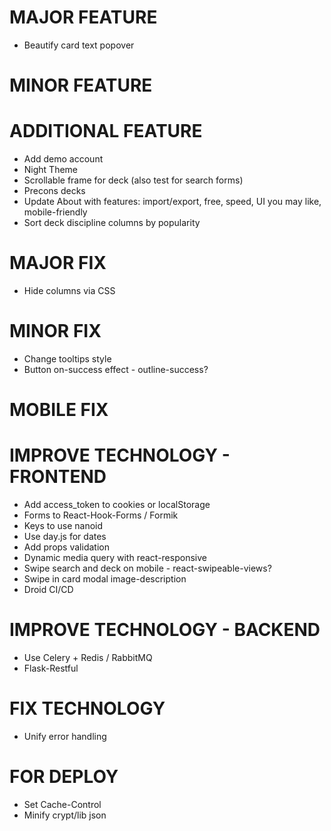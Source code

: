 # MAJOR FEATURE
* Beautify card text popover

# MINOR FEATURE

# ADDITIONAL FEATURE
* Add demo account
* Night Theme
* Scrollable frame for deck (also test for search forms) 
* Precons decks
* Update About with features: import/export, free, speed, UI you may like, mobile-friendly
* Sort deck discipline columns by popularity

# MAJOR FIX
* Hide columns via CSS

# MINOR FIX
* Change tooltips style
* Button on-success effect - outline-success?

# MOBILE FIX

# IMPROVE TECHNOLOGY - FRONTEND
* Add access_token to cookies or localStorage
* Forms to React-Hook-Forms / Formik
* Keys to use nanoid
* Use day.js for dates
* Add props validation
* Dynamic media query with react-responsive
* Swipe search and deck on mobile - react-swipeable-views?
* Swipe in card modal image-description
* Droid CI/CD

# IMPROVE TECHNOLOGY - BACKEND
* Use Celery + Redis / RabbitMQ
* Flask-Restful

# FIX TECHNOLOGY
* Unify error handling

# FOR DEPLOY
* Set Cache-Control
* Minify crypt/lib json
